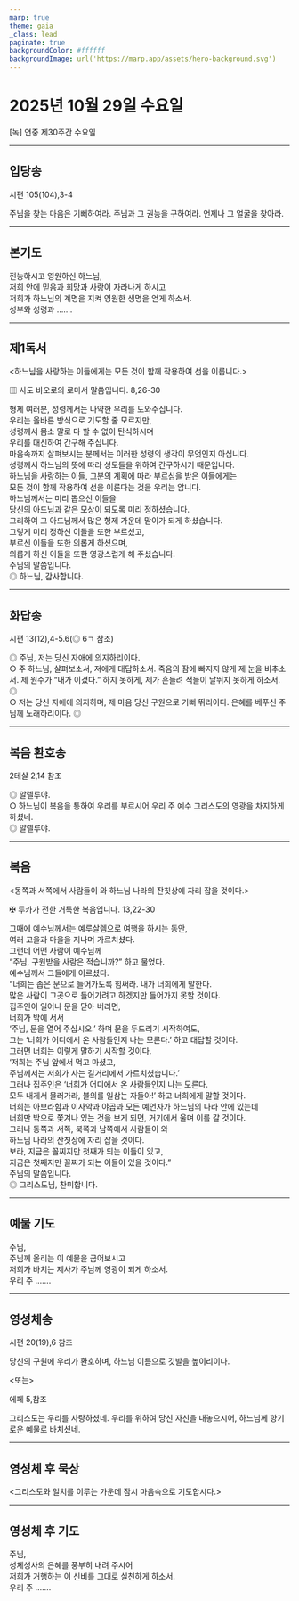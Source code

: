 ```yaml
---
marp: true
theme: gaia
_class: lead
paginate: true
backgroundColor: #ffffff
backgroundImage: url('https://marp.app/assets/hero-background.svg')
---
```


# 2025년 10월 29일 수요일

[녹] 연중 제30주간 수요일  




---

## 입당송

시편 105(104),3-4

주님을 찾는 마음은 기뻐하여라. 주님과 그 권능을 구하여라. 언제나 그 얼굴을 찾아라.  
  


---

## 본기도

전능하시고 영원하신 하느님,  
저희 안에 믿음과 희망과 사랑이 자라나게 하시고  
저희가 하느님의 계명을 지켜 영원한 생명을 얻게 하소서.  
성부와 성령과 …….  
  


---

## 제1독서

<하느님을 사랑하는 이들에게는 모든 것이 함께 작용하여 선을 이룹니다.>

▥ 사도 바오로의 로마서 말씀입니다. 8,26-30

형제 여러분, 성령께서는 나약한 우리를 도와주십니다.  
우리는 올바른 방식으로 기도할 줄 모르지만,  
성령께서 몸소 말로 다 할 수 없이 탄식하시며  
우리를 대신하여 간구해 주십니다.  
마음속까지 살펴보시는 분께서는 이러한 성령의 생각이 무엇인지 아십니다.  
성령께서 하느님의 뜻에 따라 성도들을 위하여 간구하시기 때문입니다.  
하느님을 사랑하는 이들, 그분의 계획에 따라 부르심을 받은 이들에게는  
모든 것이 함께 작용하여 선을 이룬다는 것을 우리는 압니다.  
하느님께서는 미리 뽑으신 이들을  
당신의 아드님과 같은 모상이 되도록 미리 정하셨습니다.  
그리하여 그 아드님께서 많은 형제 가운데 맏이가 되게 하셨습니다.  
그렇게 미리 정하신 이들을 또한 부르셨고,  
부르신 이들을 또한 의롭게 하셨으며,  
의롭게 하신 이들을 또한 영광스럽게 해 주셨습니다.  
주님의 말씀입니다.  
◎ 하느님, 감사합니다.  
  


---

## 화답송

시편 13(12),4-5.6(◎ 6ㄱ 참조)

◎ 주님, 저는 당신 자애에 의지하리이다.  
○ 주 하느님, 살펴보소서, 저에게 대답하소서. 죽음의 잠에 빠지지 않게 제 눈을 비추소서. 제 원수가 “내가 이겼다.” 하지 못하게, 제가 흔들려 적들이 날뛰지 못하게 하소서. ◎  
○ 저는 당신 자애에 의지하며, 제 마음 당신 구원으로 기뻐 뛰리이다. 은혜를 베푸신 주님께 노래하리이다. ◎  
  


---

## 복음 환호송

2테살 2,14 참조

◎ 알렐루야.  
○ 하느님이 복음을 통하여 우리를 부르시어 우리 주 예수 그리스도의 영광을 차지하게 하셨네.  
◎ 알렐루야.  
  


---

## 복음

<동쪽과 서쪽에서 사람들이 와 하느님 나라의 잔칫상에 자리 잡을 것이다.>

✠ 루카가 전한 거룩한 복음입니다. 13,22-30

그때에 예수님께서는 예루살렘으로 여행을 하시는 동안,  
여러 고을과 마을을 지나며 가르치셨다.  
그런데 어떤 사람이 예수님께  
“주님, 구원받을 사람은 적습니까?” 하고 물었다.  
예수님께서 그들에게 이르셨다.  
“너희는 좁은 문으로 들어가도록 힘써라. 내가 너희에게 말한다.  
많은 사람이 그곳으로 들어가려고 하겠지만 들어가지 못할 것이다.  
집주인이 일어나 문을 닫아 버리면,  
너희가 밖에 서서  
‘주님, 문을 열어 주십시오.’ 하며 문을 두드리기 시작하여도,  
그는 ‘너희가 어디에서 온 사람들인지 나는 모른다.’ 하고 대답할 것이다.  
그러면 너희는 이렇게 말하기 시작할 것이다.  
‘저희는 주님 앞에서 먹고 마셨고,  
주님께서는 저희가 사는 길거리에서 가르치셨습니다.’  
그러나 집주인은 ‘너희가 어디에서 온 사람들인지 나는 모른다.  
모두 내게서 물러가라, 불의를 일삼는 자들아!’ 하고 너희에게 말할 것이다.  
너희는 아브라함과 이사악과 야곱과 모든 예언자가 하느님의 나라 안에 있는데  
너희만 밖으로 쫓겨나 있는 것을 보게 되면, 거기에서 울며 이를 갈 것이다.  
그러나 동쪽과 서쪽, 북쪽과 남쪽에서 사람들이 와  
하느님 나라의 잔칫상에 자리 잡을 것이다.  
보라, 지금은 꼴찌지만 첫째가 되는 이들이 있고,  
지금은 첫째지만 꼴찌가 되는 이들이 있을 것이다.”  
주님의 말씀입니다.  
◎ 그리스도님, 찬미합니다.  
  


---

## 예물 기도

주님,  
주님께 올리는 이 예물을 굽어보시고  
저희가 바치는 제사가 주님께 영광이 되게 하소서.  
우리 주 …….  
  


---

## 영성체송

시편 20(19),6 참조

당신의 구원에 우리가 환호하며, 하느님 이름으로 깃발을 높이리이다.  
  
<또는>  
  
에페 5,참조  
  
그리스도는 우리를 사랑하셨네. 우리를 위하여 당신 자신을 내놓으시어, 하느님께 향기로운 예물로 바치셨네.  


---

## 영성체 후 묵상

<그리스도와 일치를 이루는 가운데 잠시 마음속으로 기도합시다.>  


---

## 영성체 후 기도

주님,  
성체성사의 은혜를 풍부히 내려 주시어  
저희가 거행하는 이 신비를 그대로 실천하게 하소서.  
우리 주 …….